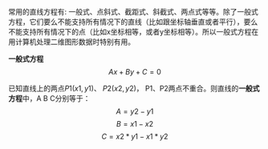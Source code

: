 

常用的直线方程有: 一般式、点斜式、截距式、斜截式、两点式等等。除了一般式方程，它们要么不能支持所有情况下的直线（比如跟坐标轴垂直或者平行），要么不能支持所有情况下的点（比如x坐标相等，或者y坐标相等）。所以一般式方程在用计算机处理二维图形数据时特别有用。

**一般式方程** 
$$
Ax+By+C=0
$$

已知直线上的两点$P1(x1,y1)$、 $P2(x2,y2)$， P1、P2两点不重合。则直线的**一般式方程**中，A B C分别等于：
$$
A = y2 - y1
$$
$$
B = x1 - x2
$$
$$
C = x2*y1 - x1*y2
$$